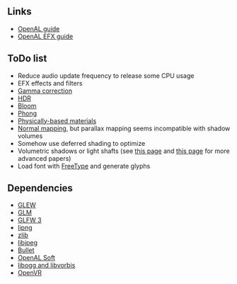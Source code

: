 
## Links

* [OpenAL guide](https://www.openal.org/documentation/OpenAL_Programmers_Guide.pdf)
* [OpenAL EFX guide](http://kcat.strangesoft.net/misc-downloads/Effects%20Extension%20Guide.pdf)

## ToDo list

* Reduce audio update frequency to release some CPU usage
* EFX effects and filters
* [Gamma correction](http://learnopengl.com/#!Advanced-Lighting/Gamma-Correction)
* [HDR](http://learnopengl.com/#!Advanced-Lighting/HDR)
* [Bloom](http://learnopengl.com/#!Advanced-Lighting/Bloom)
* [Phong](http://learnopengl.com/#!Advanced-Lighting/Advanced-Lighting)
* [Physically-based materials](https://www.marmoset.co/toolbag/learn/pbr-theory)
* [Normal mapping](http://learnopengl.com/#!Advanced-Lighting/Normal-Mapping), but parallax mapping seems incompatible with shadow volumes
* Somehow use deferred shading to optimize
* Volumetric shadows or light shafts (see [this page](http://www.cse.chalmers.se/~d00sint/) and [this page](http://cwyman.appspot.com/papers.html) for more advanced papers)
* Load font with [FreeType](https://www.freetype.org/) and generate glyphs

## Dependencies

* [GLEW](http://glew.sourceforge.net/)
* [GLM](http://glm.g-truc.net/)
* [GLFW 3](http://www.glfw.org/)
* [lipng](http://www.libpng.org/pub/png/libpng.html)
* [zlib](http://www.zlib.net/)
* [libjpeg](http://libjpeg.sourceforge.net/)
* [Bullet](https://github.com/bulletphysics/bullet3)
* [OpenAL Soft](http://kcat.strangesoft.net/openal.html)
* [libogg and libvorbis](https://xiph.org/downloads/)
* [OpenVR](https://github.com/ValveSoftware/openvr)
